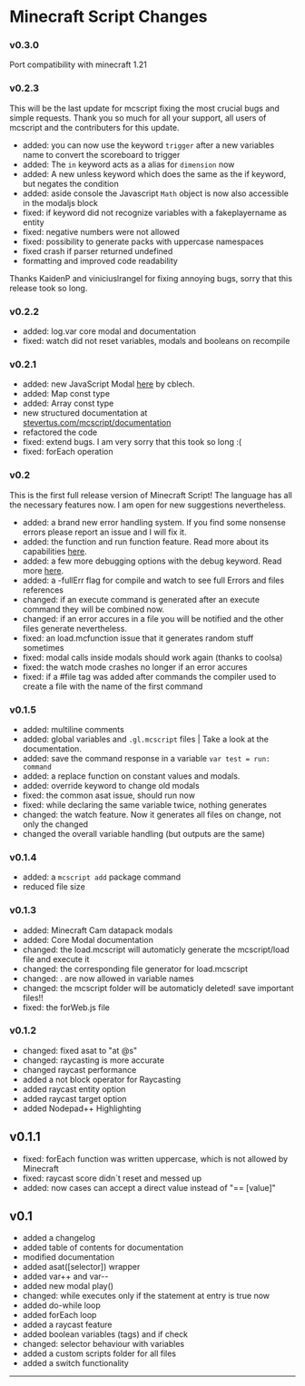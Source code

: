 # Minecraft Script Changes

### v0.3.0

Port compatibility with minecraft 1.21

### v0.2.3

This will be the last update for mcscript fixing the most crucial bugs and simple requests. Thank you so much for all your support, all users of mcscript and the contributers for this update.

- added: you can now use the keyword `trigger` after a new variables name to convert the scoreboard to trigger
- added: The `in` keyword acts as a alias for `dimension` now
- added: A new unless keyword which does the same as the if keyword, but negates the condition
- added: aside console the Javascript `Math` object is now also accessible in the modaljs block
- fixed: if keyword did not recognize variables with a fakeplayername as entity
- fixed: negative numbers were not allowed
- fixed: possibility to generate packs with uppercase namespaces
- fixed crash if parser returned undefined
- formatting and improved code readability

Thanks KaidenP and viniciuslrangel for fixing annoying bugs, sorry that this release took so long.

### v0.2.2

- added: log.var core modal and documentation
- fixed: watch did not reset variables, modals and booleans on recompile

### v0.2.1

- added: new JavaScript Modal [here](https://github.com/Stevertus/mcscript#modaljs) by cblech.
- added: Map const type
- added: Array const type
- new structured documentation at [stevertus.com/mcscript/documentation](https://stevertus.com/mcscript/documentation)
- refactored the code
- fixed: extend bugs. I am very sorry that this took so long :(
- fixed: forEach operation

### v0.2

This is the first full release version of Minecraft Script! The language has all the necessary features now. I am open for new suggestions nevertheless.

- added: a brand new error handling system. If you find some nonsense errors please report an issue and I will fix it.
- added: the function and run function feature. Read more about its capabilities [here](https://github.com/Stevertus/mcscript#functions).
- added: a few more debugging options with the debug keyword. Read more [here](https://github.com/Stevertus/mcscript#debugging).
- added: a -fullErr flag for compile and watch to see full Errors and files references
- changed: if an execute command is generated after an execute command they will be combined now.
- changed: if an error accures in a file you will be notified and the other files generate nevertheless.
- fixed: an load.mcfunction issue that it generates random stuff sometimes
- fixed: modal calls inside modals should work again (thanks to coolsa)
- fixed: the watch mode crashes no longer if an error accures
- fixed: if a #file tag was added after commands the compiler used to create a file with the name of the first command

### v0.1.5

- added: multiline comments
- added: global variables and `.gl.mcscript` files | Take a look at the documentation.
- added: save the command response in a variable `var test = run: command`
- added: a replace function on constant values and modals.
- added: override keyword to change old modals
- fixed: the common asat issue, should run now
- fixed: while declaring the same variable twice, nothing generates
- changed: the watch feature. Now it generates all files on change, not only the changed
- changed the overall variable handling (but outputs are the same)

### v0.1.4

- added: a `mcscript add` package command
- reduced file size

### v0.1.3

- added: Minecraft Cam datapack modals
- added: Core Modal documentation
- changed: the load.mcscript will automaticly generate the mcscript/load file and execute it
- changed: the corresponding file generator for load.mcscript
- changed: . are now allowed in variable names
- changed: the mcscript folder will be automaticly deleted! save important files!!
- fixed: the forWeb.js file

### v0.1.2

- changed: fixed asat to "at @s"
- changed: raycasting is more accurate
- changed raycast performance
- added a not block operator for Raycasting
- added raycast entity option
- added raycast target option
- added Nodepad++ Highlighting

## v0.1.1

- fixed: forEach function was written uppercase, which is not allowed by Minecraft
- fixed: raycast score didn´t reset and messed up
- added: now cases can accept a direct value instead of "== [value]"

## v0.1

- added a changelog
- added table of contents for documentation
- modified documentation
- added asat([selector]) wrapper
- added var++ and var--
- added new modal play()
- changed: while executes only if the statement at entry is true now
- added do-while loop
- added forEach loop
- added a raycast feature
- added boolean variables (tags) and if check
- changed: selector behaviour with variables
- added a custom scripts folder for all files
- added a switch functionality

---
